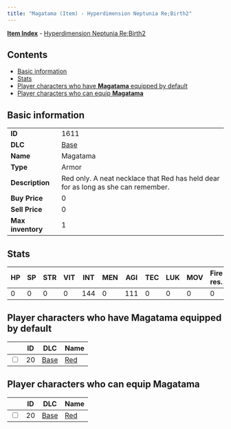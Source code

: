 ```yaml
---
title: "Magatama (Item) - Hyperdimension Neptunia Re;Birth2"
---
```


[**Item Index**](/neptunia/rb2/item/index.html) - [Hyperdimension Neptunia Re;Birth2](/neptunia/rb2)

## Contents

- [Basic information](#basic-information)
- [Stats](#stats)
- [Player characters who have **Magatama** equipped by default](#player-characters-who-have-magatama-equipped-by-default)
- [Player characters who can equip **Magatama**](#player-characters-who-can-equip-magatama)

## Basic information

|   |   |
| -- | -- |
| **ID** | 1611 |
| **DLC** | [Base](/neptunia/rb2/dlc/0-base.html) |
| **Name** | Magatama |
| **Type** | Armor |
| **Description** | Red only. A neat necklace that Red has held dear for as long as she can remember. |
| **Buy Price** | 0 |
| **Sell Price** | 0 |
| **Max inventory** | 1 |

## Stats

| HP | SP | STR | VIT | INT | MEN | AGI | TEC | LUK | MOV | Fire res. | Ice res. | Wind res. | Lightning res. |
| -- | -- | --- | --- | --- | --- | --- | --- | --- | --- | --------- | -------- | --------- | -------------- |
| 0 | 0 | 0 | 0 | 144 | 0 | 111 | 0 | 0 | 0 | 0 | 0 | 0 | 0 |

## Player characters who have **Magatama** equipped by default

|    | ID | DLC | Name |
| -- | -- | --- | ---- |
| <input type="checkbox" id="rb2-player-0-20" class="trackbox" /> | 20 | [Base](/neptunia/rb2/dlc/0-base.html) | [Red](/neptunia/rb2/player/0-20-red.html) |

## Player characters who can equip **Magatama**

|    | ID | DLC | Name |
| -- | -- | --- | ---- |
| <input type="checkbox" id="rb2-player-0-20" class="trackbox" /> | 20 | [Base](/neptunia/rb2/dlc/0-base.html) | [Red](/neptunia/rb2/player/0-20-red.html) |